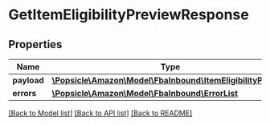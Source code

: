 # GetItemEligibilityPreviewResponse

## Properties
Name | Type | Description | Notes
------------ | ------------- | ------------- | -------------
**payload** | [**\Popsicle\Amazon\Model\FbaInbound\ItemEligibilityPreview**](ItemEligibilityPreview.md) |  | [optional] 
**errors** | [**\Popsicle\Amazon\Model\FbaInbound\ErrorList**](ErrorList.md) |  | [optional] 

[[Back to Model list]](../../README.md#documentation-for-models) [[Back to API list]](../../README.md#documentation-for-api-endpoints) [[Back to README]](../../README.md)

